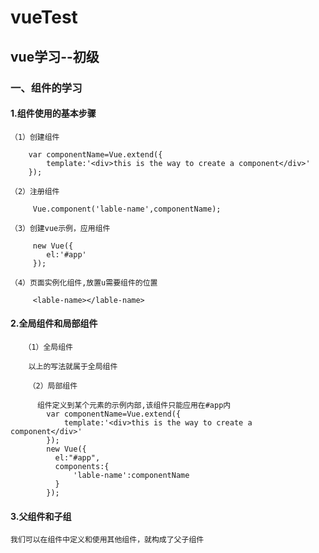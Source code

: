 #  vueTest
## vue学习--初级 
### 一、组件的学习 
#### 1.组件使用的基本步骤 
    （1）创建组件
    
        var componentName=Vue.extend({
            template:'<div>this is the way to create a component</div>'
        });
        
    （2）注册组件
    
         Vue.component('lable-name',componentName);
         
    （3）创建vue示例，应用组件
    
         new Vue({
            el:'#app'
         });
         
    （4）页面实例化组件,放置u需要组件的位置
    
         <lable-name></lable-name>
         
#### 2.全局组件和局部组件
       （1）全局组件
    
        以上的写法就属于全局组件
        
        （2）局部组件
    
          组件定义到某个元素的示例内部,该组件只能应用在#app内
            var componentName=Vue.extend({
                template:'<div>this is the way to create a component</div>'
            });
            new Vue({
              el:"#app",
              components:{
                  'lable-name':componentName
              }
            });
         
#### 3.父组件和子组

    我们可以在组件中定义和使用其他组件，就构成了父子组件
